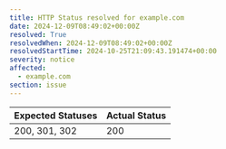 ```yaml
---
title: HTTP Status resolved for example.com
date: 2024-12-09T08:49:02+00:00Z
resolved: True
resolvedWhen: 2024-12-09T08:49:02+00:00Z
resolvedStartTime: 2024-10-25T21:09:43.191474+00:00
severity: notice
affected:
  - example.com
section: issue
---
```


| Expected Statuses | Actual Status  |
|-------------------|----------------|
| 200, 301, 302 | 200 |
